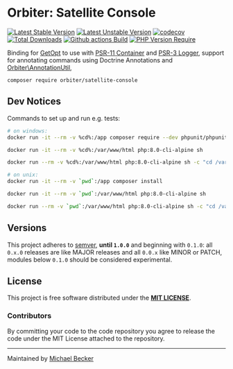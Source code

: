 # Orbiter: Satellite Console

[![Latest Stable Version](https://poser.pugx.org/orbiter/satellite-console/version.svg)](https://packagist.org/packages/orbiter/satellite-console)
[![Latest Unstable Version](https://poser.pugx.org/orbiter/satellite-console/v/unstable.svg)](https://packagist.org/packages/orbiter/satellite-console)
[![codecov](https://codecov.io/gh/bemit/satellite-console/branch/master/graph/badge.svg?token=FH1Q48P68T)](https://codecov.io/gh/bemit/satellite-console)
[![Total Downloads](https://poser.pugx.org/orbiter/satellite-console/downloads.svg)](https://packagist.org/packages/orbiter/satellite-console)
[![Github actions Build](https://github.com/bemit/satellite-console/actions/workflows/blank.yml/badge.svg)](https://github.com/bemit/satellite-console/actions)
[![PHP Version Require](http://poser.pugx.org/orbiter/satellite-console/require/php)](https://packagist.org/packages/orbiter/satellite-console)

Binding for [GetOpt](https://github.com/getopt-php/getopt-php) to use with [PSR-11 Container](https://www.php-fig.org/psr/psr-11/) and [PSR-3 Logger](https://www.php-fig.org/psr/psr-3/), support for annotating commands using Doctrine Annotations and [Orbiter\AnnotationUtil](https://github.com/bemit/orbiter-annotations-util),

```
composer require orbiter/satellite-console
```

## Dev Notices

Commands to set up and run e.g. tests:

```bash
# on windows:
docker run -it --rm -v %cd%:/app composer require --dev phpunit/phpunit

docker run -it --rm -v %cd%:/var/www/html php:8.0-cli-alpine sh

docker run --rm -v %cd%:/var/www/html php:8.0-cli-alpine sh -c "cd /var/www/html && ./vendor/bin/phpunit --testdox -c phpunit-ci.xml --bootstrap vendor/autoload.php"

# on unix:
docker run -it --rm -v `pwd`:/app composer install

docker run -it --rm -v `pwd`:/var/www/html php:8.0-cli-alpine sh

docker run --rm -v `pwd`:/var/www/html php:8.0-cli-alpine sh -c "cd /var/www/html && ./vendor/bin/phpunit --testdox -c phpunit-ci.xml --bootstrap vendor/autoload.php"
```

## Versions

This project adheres to [semver](https://semver.org/), **until `1.0.0`** and beginning with `0.1.0`: all `0.x.0` releases are like MAJOR releases and all `0.0.x` like MINOR or PATCH, modules below `0.1.0` should be considered experimental.

## License

This project is free software distributed under the [**MIT LICENSE**](LICENSE).

### Contributors

By committing your code to the code repository you agree to release the code under the MIT License attached to the repository.

***

Maintained by [Michael Becker](https://mlbr.xyz)
